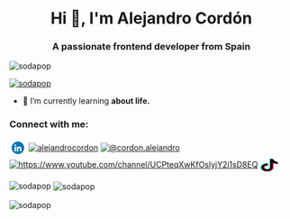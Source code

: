 <h1 align="center">Hi 👋, I'm Alejandro Cordón</h1>

<h3 align="center">A passionate frontend developer from Spain</h3>

<p align="left"> <img src="https://komarev.com/ghpvc/?username=sodapop&label=Profile%20views&color=0e75b6&style=flat" alt="sodapop" /> </p>

<p align="left"> <a href="https://github.com/ryo-ma/github-profile-trophy"><img src="https://github-profile-trophy.vercel.app/?username=sodapop" alt="sodapop" /></a> </p>

- 🌱 I’m currently learning **about life.**

<h3 align="left">Connect with me:</h3>
<p align="left">
<a href="https://linkedin.com/in/alejandrocordon" target="blank"><img align="center" src="linkedin.gif" alt="alejandrocordon" height="30" width="30" /></a>
<a href="https://stackoverflow.com/users/alejandrocordon" target="blank"><img align="center" src="https://raw.githubusercontent.com/rahuldkjain/github-profile-readme-generator/master/src/images/icons/Social/stack-overflow.svg" alt="alejandrocordon" height="30" width="40" /></a>
<a href="https://medium.com/@cordon.alejandro" target="blank"><img align="center" src="https://raw.githubusercontent.com/rahuldkjain/github-profile-readme-generator/master/src/images/icons/Social/medium.svg" alt="@cordon.alejandro" height="30" width="40" /></a>
<a href="https://www.youtube.com/channel/UCPteqXwKfOslyjY2i1sD8EQ" target="blank"><img align="center" src="https://raw.githubusercontent.com/rahuldkjain/github-profile-readme-generator/master/src/images/icons/Social/youtube.svg" alt="https://www.youtube.com/channel/UCPteqXwKfOslyjY2i1sD8EQ" height="30" width="40" /></a>
<a href="https://tiktok.com/@random__projects" target="blank"><img align="center" src="tiktok.svg" alt="https://tiktok.com/@random__projects" height="30" width="40" /></a>
</p>


<p><img align="left" src="https://github-readme-stats.vercel.app/api/top-langs?username=sodapop&show_icons=true&locale=en&layout=compact" alt="sodapop" /></p>
<p>&nbsp;<img align="center" src="https://github-readme-stats.vercel.app/api?username=sodapop&show_icons=true&locale=en" alt="sodapop" /></p>
<p><img align="center" src="https://github-readme-streak-stats.herokuapp.com/?user=sodapop&" alt="sodapop" /></p>


<!--
**sodapop/sodapop** is a ✨ _special_ ✨ repository because its `README.md` (this file) appears on your GitHub profile.

Here are some ideas to get you started:

- 🔭 I’m currently working on ...
- 🌱 I’m currently learning ...
- 👯 I’m looking to collaborate on ...
- 🤔 I’m looking for help with ...
- 💬 Ask me about ...
- 📫 How to reach me: ...
- 😄 Pronouns: ...
- ⚡ Fun fact: ...
-->
